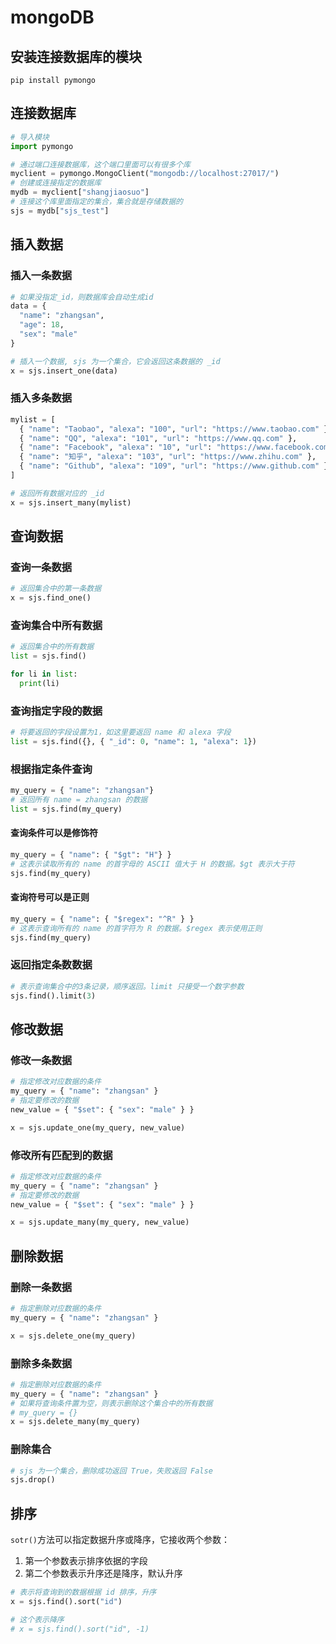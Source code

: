 # mongoDB

## 安装连接数据库的模块

`pip install pymongo`

## 连接数据库

```python
# 导入模块
import pymongo

# 通过端口连接数据库，这个端口里面可以有很多个库
myclient = pymongo.MongoClient("mongodb://localhost:27017/")
# 创建或连接指定的数据库
mydb = myclient["shangjiaosuo"]
# 连接这个库里面指定的集合，集合就是存储数据的
sjs = mydb["sjs_test"]
```

## 插入数据

### 插入一条数据

```python
# 如果没指定_id，则数据库会自动生成id
data = {
  "name": "zhangsan",
  "age": 18,
  "sex": "male"
}

# 插入一个数据, sjs 为一个集合，它会返回这条数据的 _id
x = sjs.insert_one(data)
```

### 插入多条数据

```python
mylist = [
  { "name": "Taobao", "alexa": "100", "url": "https://www.taobao.com" },
  { "name": "QQ", "alexa": "101", "url": "https://www.qq.com" },
  { "name": "Facebook", "alexa": "10", "url": "https://www.facebook.com" },
  { "name": "知乎", "alexa": "103", "url": "https://www.zhihu.com" },
  { "name": "Github", "alexa": "109", "url": "https://www.github.com" }
]

# 返回所有数据对应的 _id
x = sjs.insert_many(mylist)
```

## 查询数据

### 查询一条数据

```python
# 返回集合中的第一条数据
x = sjs.find_one()
```

### 查询集合中所有数据

```python
# 返回集合中的所有数据
list = sjs.find()

for li in list:
  print(li)
```

### 查询指定字段的数据

```python
# 将要返回的字段设置为1，如这里要返回 name 和 alexa 字段
list = sjs.find({}, { "_id": 0, "name": 1, "alexa": 1})
```

### 根据指定条件查询

```python
my_query = { "name": "zhangsan"}
# 返回所有 name = zhangsan 的数据
list = sjs.find(my_query)
```

#### 查询条件可以是修饰符

```python
my_query = { "name": { "$gt": "H"} }
# 这表示读取所有的 name 的首字母的 ASCII 值大于 H 的数据。$gt 表示大于符
sjs.find(my_query)
```

#### 查询符号可以是正则

```python
my_query = { "name": { "$regex": "^R" } }
# 这表示查询所有的 name 的首字符为 R 的数据。$regex 表示使用正则
sjs.find(my_query)
```

### 返回指定条数数据

```python
# 表示查询集合中的3条记录，顺序返回。limit 只接受一个数字参数
sjs.find().limit(3)
```

## 修改数据

### 修改一条数据

```python
# 指定修改对应数据的条件
my_query = { "name": "zhangsan" }
# 指定要修改的数据
new_value = { "$set": { "sex": "male" } }

x = sjs.update_one(my_query, new_value)
```

### 修改所有匹配到的数据

```python
# 指定修改对应数据的条件
my_query = { "name": "zhangsan" }
# 指定要修改的数据
new_value = { "$set": { "sex": "male" } }

x = sjs.update_many(my_query, new_value)
```

## 删除数据

### 删除一条数据

```python
# 指定删除对应数据的条件
my_query = { "name": "zhangsan" }

x = sjs.delete_one(my_query)
```

### 删除多条数据

```python
# 指定删除对应数据的条件
my_query = { "name": "zhangsan" }
# 如果将查询条件置为空，则表示删除这个集合中的所有数据
# my_query = {}
x = sjs.delete_many(my_query)
```

### 删除集合

```python
# sjs 为一个集合，删除成功返回 True，失败返回 False
sjs.drop()
```

## 排序

`sotr()`方法可以指定数据升序或降序，它接收两个参数：

1. 第一个参数表示排序依据的字段
2. 第二个参数表示升序还是降序，默认升序

```python
# 表示将查询到的数据根据 id 排序，升序
x = sjs.find().sort("id")

# 这个表示降序
# x = sjs.find().sort("id", -1)
```

